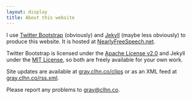 ```yaml
---
layout: display
title: About this website
---
```


I use [Twitter Bootstrap](http://twitter.github.com/bootstrap)
(obviously) and [Jekyll](http://jekyllrb.com/) (maybe less obviously)
to produce this website.  It is hosted at
[NearlyFreeSpeech.net](https://www.nearlyfreespeech.net/).

Twitter Bootstrap is licensed under the [Apache License
v2.0](http://www.apache.org/licenses/LICENSE-2.0) and Jekyll under the
[MIT License](http://opensource.org/licenses/MIT), so both are freely
available for your own work.

Site updates are available at [gray.clhn.co/clips](/clips) or as an
XML feed at [gray.clhn.co/rss.xml](/rss.xml).  

Please report any problems to <gray@clhn.co>.
